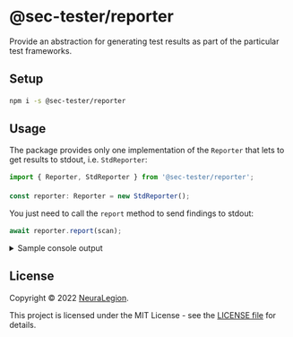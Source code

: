 # @sec-tester/reporter

Provide an abstraction for generating test results as part of the particular test frameworks.

## Setup

```bash
npm i -s @sec-tester/reporter
```

## Usage

The package provides only one implementation of the `Reporter` that lets to get results to stdout, i.e. `StdReporter`:

```ts
import { Reporter, StdReporter } from '@sec-tester/reporter';

const reporter: Reporter = new StdReporter();
```

You just need to call the `report` method to send findings to stdout:

```ts
await reporter.report(scan);
```

<details>
<summary>Sample console output</summary>

![reporter-sample](reporter-sample.png)

</details>

## License

Copyright © 2022 [NeuraLegion](https://github.com/NeuraLegion).

This project is licensed under the MIT License - see the [LICENSE file](LICENSE) for details.
